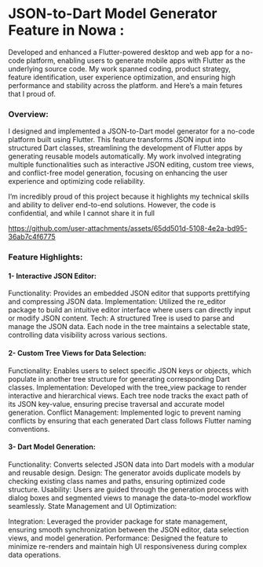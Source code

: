 # JSON-to-Dart Model Generator Feature in Nowa : 
Developed and enhanced a Flutter-powered desktop and web app for a no-code platform, enabling users to generate mobile apps with Flutter as the underlying source code. My work spanned coding, product strategy, feature identification, user experience optimization, and ensuring high performance and stability across the platform. and Here’s a main fetures that I proud of.

### Overview:
I designed and implemented a JSON-to-Dart model generator for a no-code platform built using Flutter. This feature transforms JSON input into structured Dart classes, streamlining the development of Flutter apps by generating reusable models automatically. My work involved integrating multiple functionalities such as interactive JSON editing, custom tree views, and conflict-free model generation, focusing on enhancing the user experience and optimizing code reliability.

I’m incredibly proud of this project because it highlights my technical skills and ability to deliver end-to-end solutions. However, the code is confidential, and while I cannot share it in full




https://github.com/user-attachments/assets/65dd501d-5108-4e2a-bd95-36ab7c4f6775





### Feature Highlights:

#### 1- Interactive JSON Editor:

Functionality: Provides an embedded JSON editor that supports prettifying and compressing JSON data.
Implementation: Utilized the re_editor package to build an intuitive editor interface where users can directly input or modify JSON content.
Tech: A structured Tree<JsonNode> is used to parse and manage the JSON data. Each node in the tree maintains a selectable state, controlling data visibility across various sections.

#### 2- Custom Tree Views for Data Selection:

Functionality: Enables users to select specific JSON keys or objects, which populate in another tree structure for generating corresponding Dart classes.
Implementation: Developed with the tree_view package to render interactive and hierarchical views. Each tree node tracks the exact path of its JSON key-value, ensuring precise traversal and accurate model generation.
Conflict Management: Implemented logic to prevent naming conflicts by ensuring that each generated Dart class follows Flutter naming conventions.


#### 3- Dart Model Generation:

Functionality: Converts selected JSON data into Dart models with a modular and reusable design.
Design: The generator avoids duplicate models by checking existing class names and paths, ensuring optimized code structure.
Usability: Users are guided through the generation process with dialog boxes and segmented views to manage the data-to-model workflow seamlessly.
State Management and UI Optimization:

Integration: Leveraged the provider package for state management, ensuring smooth synchronization between the JSON editor, data selection views, and model generation.
Performance: Designed the feature to minimize re-renders and maintain high UI responsiveness during complex data operations.


